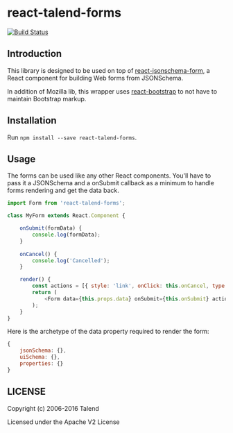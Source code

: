 # react-talend-forms

[![Build Status](https://travis-ci.org/Talend/react-talend-forms.svg?branch=master)](https://travis-ci.org/Talend/react-talend-forms)

## Introduction

This library is designed to be used on top of [react-jsonschema-form](https://mozilla-services.github.io/react-jsonschema-form/), a React component for building Web forms from JSONSchema.

In addition of Mozilla lib, this wrapper uses [react-bootstrap](https://react-bootstrap.github.io/) to not have to maintain Bootstrap markup.  

## Installation

Run `npm install --save react-talend-forms`.

## Usage

The forms can be used like any other React components.
You'll have to pass it a JSONSchema and a onSubmit callback as a minimum to
handle forms rendering and get the data back.

```javascript
import Form from 'react-talend-forms';

class MyForm extends React.Component {

	onSubmit(formData) {
		console.log(formData);
	}
	
	onCancel() {
		console.log('Cancelled');
	}

	render() {
		const actions = [{ style: 'link', onClick: this.onCancel, type: 'button', label: 'CANCEL' }];
		return (
			<Form data={this.props.data} onSubmit={this.onSubmit} actions={actions} />
		);
	}
}
```

Here is the archetype of the data property required to render the form:
```javascript
{
	jsonSchema: {},
	uiSchema: {},
	properties: {}
}
```

## LICENSE

Copyright (c) 2006-2016 Talend

Licensed under the Apache V2 License
